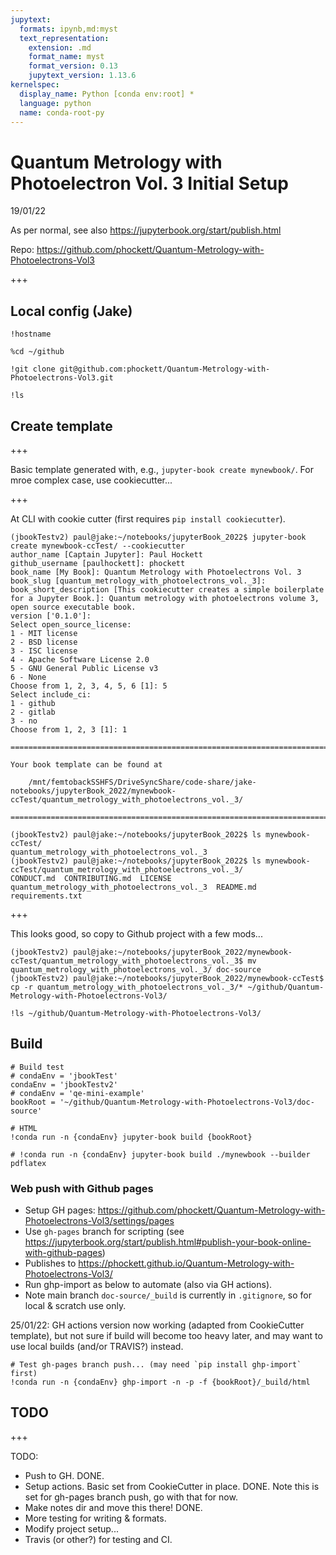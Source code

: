 ```yaml
---
jupytext:
  formats: ipynb,md:myst
  text_representation:
    extension: .md
    format_name: myst
    format_version: 0.13
    jupytext_version: 1.13.6
kernelspec:
  display_name: Python [conda env:root] *
  language: python
  name: conda-root-py
---
```


# Quantum Metrology with Photoelectron Vol. 3 Initial Setup
19/01/22

As per normal, see also https://jupyterbook.org/start/publish.html

Repo: https://github.com/phockett/Quantum-Metrology-with-Photoelectrons-Vol3

+++

## Local config (Jake)

```{code-cell} ipython3
!hostname
```

```{code-cell} ipython3
%cd ~/github
```

```{code-cell} ipython3
!git clone git@github.com:phockett/Quantum-Metrology-with-Photoelectrons-Vol3.git
```

```{code-cell} ipython3
!ls
```

## Create template

+++

Basic template generated with, e.g., `jupyter-book create mynewbook/`. For mroe complex case, use cookiecutter...

+++

At CLI with cookie cutter (first requires `pip install cookiecutter`).

```
(jbookTestv2) paul@jake:~/notebooks/jupyterBook_2022$ jupyter-book create mynewbook-ccTest/ --cookiecutter
author_name [Captain Jupyter]: Paul Hockett
github_username [paulhockett]: phockett
book_name [My Book]: Quantum Metrology with Photoelectrons Vol. 3
book_slug [quantum_metrology_with_photoelectrons_vol._3]:     
book_short_description [This cookiecutter creates a simple boilerplate for a Jupyter Book.]: Quantum metrology with photoelectrons volume 3, open source executable book.
version ['0.1.0']: 
Select open_source_license:
1 - MIT license
2 - BSD license
3 - ISC license
4 - Apache Software License 2.0
5 - GNU General Public License v3
6 - None
Choose from 1, 2, 3, 4, 5, 6 [1]: 5
Select include_ci:
1 - github
2 - gitlab
3 - no
Choose from 1, 2, 3 [1]: 1

===============================================================================

Your book template can be found at

    /mnt/femtobackSSHFS/DriveSyncShare/code-share/jake-notebooks/jupyterBook_2022/mynewbook-ccTest/quantum_metrology_with_photoelectrons_vol._3/

===============================================================================

(jbookTestv2) paul@jake:~/notebooks/jupyterBook_2022$ ls mynewbook-ccTest/
quantum_metrology_with_photoelectrons_vol._3
(jbookTestv2) paul@jake:~/notebooks/jupyterBook_2022$ ls mynewbook-ccTest/quantum_metrology_with_photoelectrons_vol._3/
CONDUCT.md  CONTRIBUTING.md  LICENSE  quantum_metrology_with_photoelectrons_vol._3  README.md  requirements.txt

```

+++

This looks good, so copy to Github project with a few mods...

```
(jbookTestv2) paul@jake:~/notebooks/jupyterBook_2022/mynewbook-ccTest/quantum_metrology_with_photoelectrons_vol._3$ mv quantum_metrology_with_photoelectrons_vol._3/ doc-source
(jbookTestv2) paul@jake:~/notebooks/jupyterBook_2022/mynewbook-ccTest$ cp -r quantum_metrology_with_photoelectrons_vol._3/* ~/github/Quantum-Metrology-with-Photoelectrons-Vol3/

```

```{code-cell} ipython3
!ls ~/github/Quantum-Metrology-with-Photoelectrons-Vol3/
```

## Build

```{code-cell} ipython3
# Build test
# condaEnv = 'jbookTest'
condaEnv = 'jbookTestv2'
# condaEnv = 'qe-mini-example'
bookRoot = '~/github/Quantum-Metrology-with-Photoelectrons-Vol3/doc-source'

# HTML
!conda run -n {condaEnv} jupyter-book build {bookRoot}

# !conda run -n {condaEnv} jupyter-book build ./mynewbook --builder pdflatex
```

### Web push with Github pages

- Setup GH pages: https://github.com/phockett/Quantum-Metrology-with-Photoelectrons-Vol3/settings/pages
- Use `gh-pages` branch for scripting (see https://jupyterbook.org/start/publish.html#publish-your-book-online-with-github-pages)
- Publishes to https://phockett.github.io/Quantum-Metrology-with-Photoelectrons-Vol3/
- Run ghp-import as below to automate (also via GH actions).
- Note main branch `doc-source/_build` is currently in `.gitignore`, so for local & scratch use only.

25/01/22: GH actions version now working (adapted from CookieCutter template), but not sure if build will become too heavy later, and may want to use local builds (and/or TRAVIS?) instead.

```{code-cell} ipython3
# Test gh-pages branch push... (may need `pip install ghp-import` first)
!conda run -n {condaEnv} ghp-import -n -p -f {bookRoot}/_build/html
```

## TODO

+++

TODO:

- Push to GH. DONE.
- Setup actions. Basic set from CookieCutter in place. DONE. Note this is set for gh-pages branch push, go with that for now.
- Make notes dir and move this there! DONE.
- More testing for writing & formats.
- Modify project setup...
- Travis (or other?) for testing and CI.

```{code-cell} ipython3

```
